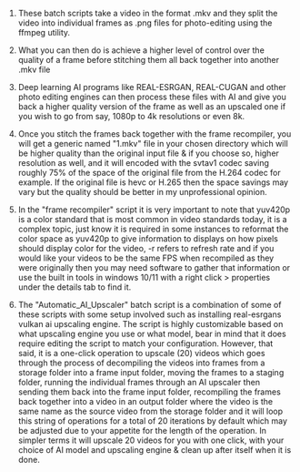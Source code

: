1. These batch scripts take a video in the format .mkv and they split the video into individual frames as .png files for photo-editing using the ffmpeg utility.

2. What you can then do is achieve a higher level of control over the quality of a frame before stitching them all back together into another .mkv file

3. Deep learning AI programs like REAL-ESRGAN, REAL-CUGAN and other photo editing engines can then process these files with AI and give you back a higher quality version of the frame as well as an upscaled one if you wish to go from say, 1080p to 4k resolutions or even 8k.

4. Once you stitch the frames back together with the frame recompiler, you will get a generic named "1.mkv" file in your chosen directory which will be higher quality than the original input file & if you choose so, higher resolution as well, and it will encoded with the svtav1 codec saving roughly 75% of the space of the original file from the H.264 codec for example. If the original file is hevc or H.265 then the space savings may vary but the quality should be better in my unprofessional opinion.

5. In the "frame recompiler" script it is very important to note that yuv420p is a color standard that is most common in video standards today, it is a complex topic, just know it is required in some instances to reformat the color space as yuv420p to give information to displays on how pixels should display color for the video, -r refers to refresh rate and if you would like your videos to be the same FPS when recompiled as they were originally then you may need software to gather that information or use the built in tools in windows 10/11 with a right click > properties under the details tab to find it.

6. The "Automatic_AI_Upscaler" batch script is a combination of some of these scripts with some setup involved such as installing real-esrgans vulkan ai upscaling engine. The script is highly customizable based on what upscaling engine you use or what model, bear in mind that it does require editing the script to match your configuration. However, that said, it is a one-click operation to upscale (20) videos which goes through the process of decompiling the videos into frames from a storage folder into a frame input folder, moving the frames to a staging folder, running the individual frames through an AI upscaler then sending them back into the frame input folder, recompiling the frames back together into a video in an output folder where the video is the same name as the source video from the storage folder and it will loop this string of operations for a total of 20 iterations by default which may be adjusted due to your appetite for the length of the operation. In simpler terms it will upscale 20 videos for you with one click, with your choice of AI model and upscaling engine & clean up after itself when it is done.
